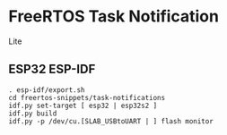 FreeRTOS Task Notification
==========================

Lite 

## ESP32 ESP-IDF 

```
. esp-idf/export.sh
cd freertos-snippets/task-notifications
idf.py set-target [ esp32 | esp32s2 ]
idf.py build
idf.py -p /dev/cu.[SLAB_USBtoUART | ] flash monitor
```